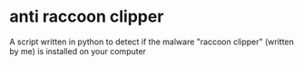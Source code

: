 # anti raccoon clipper
A script written in python to detect if the malware "raccoon clipper" (written by me) is installed on your computer
